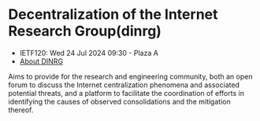 # Decentralization of the Internet Research Group(dinrg)
* <IETFschedule>IETF120: Wed 24 Jul 2024 09:30 - Plaza A</IETFschedule>
* [About DINRG](https://datatracker.ietf.org/group/dinrg/about/)



Aims to provide for the research and engineering community, both an open forum to discuss the Internet centralization phenomena and associated potential threats, and a platform to facilitate the coordination of efforts in identifying the causes of observed consolidations and the mitigation thereof.
